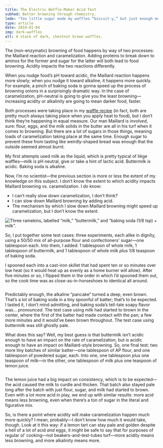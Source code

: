 ```yaml
---
title: The Electric Waffle-Maker Acid Test
subhed: Better browning through chemistry.
lede: "Too little sugar made my waffles “biscuit-y,” but just enough meant they got too dark—almost burnt. A better waffle maker would help, sure, but so too can science."
type: article
date: 2019-01-04
img: dark-waffles
alt: A stack of dark, chestnut brown waffles.
---
```


The (non-enzymatic) browning of food happens by way of two processes: the Maillard reaction and caramelization. Adding proteins to break down to aminos for the former and sugar for the latter will both lead to food browning. Acidity impacts the two reactions differently.

When you nudge food’s pH toward acidic, the Maillard reaction happens more slowly; when you nudge it toward alkaline, it happens more quickly. For example, a pinch of baking soda is gonna speed up the process of browning onions in a surprisingly dramatic way. In the case of caramelization, pH-neutral is going to give you the least browning—increasing acidity or alkalinity are going to mean darker food, faster.

Both processes were taking place in my [waffle recipe](/recipes/leige-waffles/) (in fact, both are pretty much always taking place when you apply heat to food), but I don’t think they’re happening in equal measure. Our man Maillard is _involved_, sure: flour, eggs, and the milk solids in the butter are all in his turf when it comes to browning. But there are a lot of sugars in those things, meaning loads of caramelization taking place at the same time. Enough sugar to prevent these from tasting like weirdly-shaped bread was enough that the outside seemed almost burnt.

My first attempts used milk as the liquid, which is pretty typical of liège waffles—milk is pH neutral, give or take a hint of lactic acid. Buttermilk is acidic. Baking soda is alkaline. 

Now, I’m no scientist—the previous section is more or less the extent of my knowledge on this subject. I don’t know the extent to which acidity impacts Maillard browning vs. caramelization. I _do_ know:

* I can’t really slow down caramelization, I don’t think?
* I can slow down Maillard browning by adding acid.
* The mechanism by which I slow down Maillard browning might speed up caramelization, but I don’t know the extent.

<img src="/img/acid-test-3.jpg" alt="Three ramekins, labelled “milk,” “buttermilk,” and “baking soda (1/8 tsp) + milk”." sizes="(min-width: 1260px) 319px, (min-width: 1020px) calc(12.73vw + 161px), (min-width: 800px) calc(4.5vw + 240px), (min-width: 560px) calc(32.27vw + 24px), 93.33vw" srcset="/img/acid-test-1.jpg 320w,/img/acid-test-2.jpg 450w,/img/acid-test-3.jpg 640w,/img/acid-test-4.jpg 820w,/img/acid-test-5.jpg 1024w">

So, I put together some test cases: three experiments, each alike in dignity, using a 50/50 mix of all-purpose flour and confectioners' sugar—one tablespoon each. Into them, I added: 1 tablespoon of whole milk, 1 tablespoon of buttermilk, and 1 tablespoon of whole milk _plus_ 1/8 teaspoon of baking soda.

I spooned each into a cast-iron skillet that had spent ten or so minutes over low heat (so it would heat up as evenly as a home burner will allow). After five minutes or so, I flipped them in the order in which I’d spooned them out, so the cook time was as close-as-in-horseshoes to identical all around.

<img alt="" sizes="(min-width: 1260px) 319px, (min-width: 1020px) calc(12.73vw + 161px), (min-width: 800px) calc(4.5vw + 240px), (min-width: 560px) calc(32.27vw + 24px), 93.33vw" srcset="/img/acid-test-result-1.jpg 320w,/img/acid-test-result-2.jpg 450w,/img/acid-test-result-3.jpg 640w,/img/acid-test-result-4.jpg 820w,/img/acid-test-result-5.jpg 1024w" src="/img/acid-test-result-3.jpg">

Predictably enough, the alkaline “pancake” turned a deep, even brown. That’s a lot of baking soda in a tiny spoonful of batter; that’s to be expected. I tasted it, I don’t mind admitting, and baking soda’s tell-tale soapy flavor was… _pronounced_. The test case using milk had started to brown in the center, where the first of the batter had made contact with the pan; a few more minutes and it would’ve been brown throughout. The test case using buttermilk was still ghostly pale.

What does this say? Well, my best guess is that buttermilk isn’t acidic enough to have an impact on the rate of caramelization, but _is_ acidic enough to have an impact on Maillard-style browning. So, one final test: two more tiny batches of similar batter—one tablespoon of AP flour, and one tablespoon of powdered sugar, each. Into one, one tablespoon plus one teaspoon of milk—in the other, one tablespoon of milk plus one teaspoon of lemon juice.

<img alt="" sizes="(min-width: 1260px) 319px, (min-width: 1020px) calc(12.73vw + 161px), (min-width: 800px) calc(4.5vw + 240px), (min-width: 560px) calc(32.27vw + 24px), 93.33vw" srcset="/img/acid-second-test-1.jpg 320w,/img/acid-second-test-2.jpg 450w,/img/acid-second-test-3.jpg 640w,/img/acid-second-test-4.jpg 820w,/img/acid-second-test-5.jpg 1024w" src="/img/acid-second-test-3.jpg">

The lemon juice had a big impact on consistency, which is to be expected—the acid caused the milk to curdle and thicken. That batch also stayed pale long after the batch with just flour, sugar, and milk had started to brown. Even with a lot more acid in play, we end up with similar results: more acid means less browning, even when there’s a ton of sugar in the literal and figurative mix.

So, is there a point where acidity will make caramelization happen much more quickly? I mean, probably—I don’t know how much it would take, though. Look at it this way: if a lemon tart can stay pale and golden despite a hell of a lot of acid _and_ eggs, it might be safe to say that for purposes of regular ol’ cooking—not beakers-and-test-tubes turf—more acidity means less browning, and more alkalinity means more.

